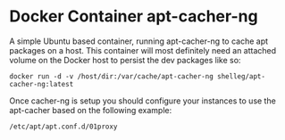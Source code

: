Docker Container apt-cacher-ng
==============================


A simple Ubuntu based container, running apt-cacher-ng to cache apt
packages on a host.
This container will most definitely need an attached volume on the
Docker host to persist the dev packages like so:

`docker run -d -v /host/dir:/var/cache/apt-cacher-ng
shelleg/apt-cacher-ng:latest`


Once cacher-ng is setup you should configure your instances to use the
apt-cacher based on the following example:

``` echo 'Acquire::http { Proxy "http://dockerhost:3142"; };' >>
/etc/apt/apt.conf.d/01proxy
```
 
